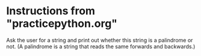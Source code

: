 # Instructions from "practicepython.org"

Ask the user for a string and print out whether this string is a palindrome or not. (A palindrome is a string that reads the same forwards and backwards.)